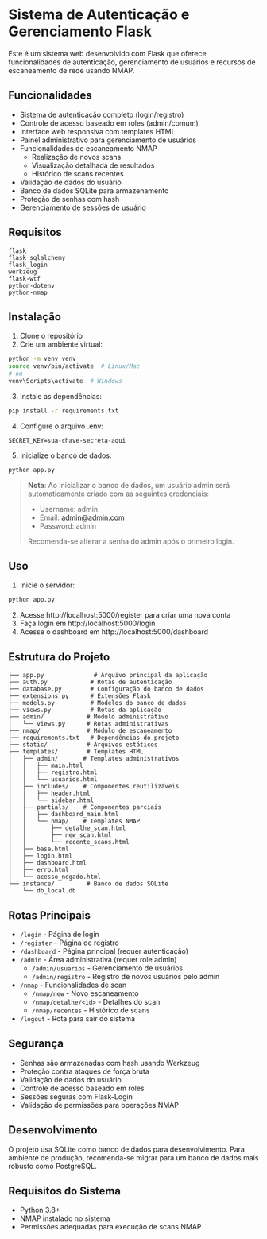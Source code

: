 # Sistema de Autenticação e Gerenciamento Flask

Este é um sistema web desenvolvido com Flask que oferece funcionalidades de autenticação, gerenciamento de usuários e recursos de escaneamento de rede usando NMAP.

## Funcionalidades

- Sistema de autenticação completo (login/registro)
- Controle de acesso baseado em roles (admin/comum)
- Interface web responsiva com templates HTML
- Painel administrativo para gerenciamento de usuários
- Funcionalidades de escaneamento NMAP
  - Realização de novos scans
  - Visualização detalhada de resultados
  - Histórico de scans recentes
- Validação de dados do usuário
- Banco de dados SQLite para armazenamento
- Proteção de senhas com hash
- Gerenciamento de sessões de usuário

## Requisitos

```
flask
flask_sqlalchemy
flask_login
werkzeug
flask-wtf
python-dotenv
python-nmap
```

## Instalação

1. Clone o repositório
2. Crie um ambiente virtual:
```bash
python -m venv venv
source venv/bin/activate  # Linux/Mac
# ou
venv\Scripts\activate  # Windows
```

3. Instale as dependências:
```bash
pip install -r requirements.txt
```

4. Configure o arquivo .env:
```
SECRET_KEY=sua-chave-secreta-aqui
```

5. Inicialize o banco de dados:
```bash
python app.py
```

> **Nota**: Ao inicializar o banco de dados, um usuário admin será automaticamente criado com as seguintes credenciais:
> - Username: admin
> - Email: admin@admin.com
> - Password: admin
> 
> Recomenda-se alterar a senha do admin após o primeiro login.

## Uso

1. Inicie o servidor:
```bash
python app.py
```

2. Acesse http://localhost:5000/register para criar uma nova conta
3. Faça login em http://localhost:5000/login
4. Acesse o dashboard em http://localhost:5000/dashboard

## Estrutura do Projeto

```
├── app.py              # Arquivo principal da aplicação
├── auth.py            # Rotas de autenticação
├── database.py        # Configuração do banco de dados
├── extensions.py      # Extensões Flask
├── models.py          # Modelos do banco de dados
├── views.py           # Rotas da aplicação
├── admin/            # Módulo administrativo
│   └── views.py      # Rotas administrativas
├── nmap/             # Módulo de escaneamento
├── requirements.txt   # Dependências do projeto
├── static/           # Arquivos estáticos
├── templates/        # Templates HTML
│   ├── admin/       # Templates administrativos
│   │   ├── main.html
│   │   ├── registro.html
│   │   └── usuarios.html
│   ├── includes/    # Componentes reutilizáveis
│   │   ├── header.html
│   │   └── sidebar.html
│   ├── partials/    # Componentes parciais
│   │   ├── dashboard_main.html
│   │   └── nmap/    # Templates NMAP
│   │       ├── detalhe_scan.html
│   │       ├── new_scan.html
│   │       └── recente_scans.html
│   ├── base.html
│   ├── login.html
│   ├── dashboard.html
│   ├── erro.html
│   └── acesso_negado.html
└── instance/         # Banco de dados SQLite
    └── db_local.db
```

## Rotas Principais

- `/login` - Página de login
- `/register` - Página de registro
- `/dashboard` - Página principal (requer autenticação)
- `/admin` - Área administrativa (requer role admin)
  - `/admin/usuarios` - Gerenciamento de usuários
  - `/admin/registro` - Registro de novos usuários pelo admin
- `/nmap` - Funcionalidades de scan
  - `/nmap/new` - Novo escaneamento
  - `/nmap/detalhe/<id>` - Detalhes do scan
  - `/nmap/recentes` - Histórico de scans
- `/logout` - Rota para sair do sistema

## Segurança

- Senhas são armazenadas com hash usando Werkzeug
- Proteção contra ataques de força bruta
- Validação de dados do usuário
- Controle de acesso baseado em roles
- Sessões seguras com Flask-Login
- Validação de permissões para operações NMAP

## Desenvolvimento

O projeto usa SQLite como banco de dados para desenvolvimento. Para ambiente de produção, recomenda-se migrar para um banco de dados mais robusto como PostgreSQL.

## Requisitos do Sistema

- Python 3.8+
- NMAP instalado no sistema
- Permissões adequadas para execução de scans NMAP
